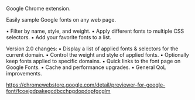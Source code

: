 Google Chrome extension.

Easily sample Google fonts on any web page.

▪ Filter by name, style, and weight.
▪ Apply different fonts to multiple CSS selectors.
▪ Add your favorite fonts to a list.

Version 2.0 changes:
▪ Display a list of applied fonts & selectors for the current domain.
▪ Control the weight and style of applied fonts.
▪ Optionally keep fonts applied to specific domains.
▪ Quick links to the font page on Google Fonts.
▪ Cache and performance upgrades.
▪ General QoL improvements.

https://chromewebstore.google.com/detail/previewer-for-google-font/fcoejgdpakegcdbcchpgdopdopfgcglm
